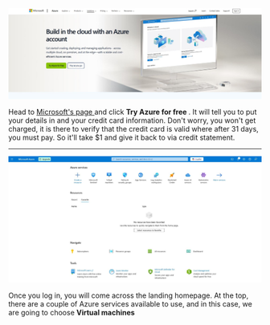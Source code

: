 <img src="/picturesv2/freetrial.JPG" alt="click green button">
<p>
  Head to <a href="https://azure.microsoft.com/en-us/pricing/purchase-options/azure-account"> Microsoft's page </a> and click <b> Try Azure for free </b>. It will tell you to put your details in and your credit card information. Don't worry, you won't get charged, it is there to verify that the credit card is valid where after 31 days, you must pay. So it'll take $1 and give it back to via credit statement. 
</p>

<hr>

<img src="/picturesv2/home.JPG" alt="landing page">
<p>
  Once you log in, you will come across the landing homepage. At the top, there are a couple of Azure services available to use, and in this case, we are going to choose <b> Virtual machines </b>
</p>
